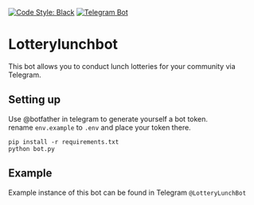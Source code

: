 [![Code Style: Black](https://img.shields.io/badge/code%20style-black-000000.svg)](https://github.com/psf/black)
[![Telegram Bot](https://img.shields.io/badge/Telegram-Bot-blue.svg?logo=telegram)](https://t.me/lotterylunchbot)

# Lotterylunchbot

This bot allows you to conduct lunch lotteries for your community via Telegram.

## Setting up

Use @botfather in telegram to generate yourself a bot token.  
rename `env.example` to `.env` and place your token there.

`pip install -r requirements.txt`  
`python bot.py`

## Example

Example instance of this bot can be found in Telegram `@LotteryLunchBot`
